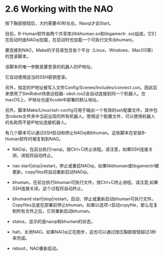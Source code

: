 # 2.6 Working with the NAO

按下胸部按钮后，大约需要40秒左右，Naoqi才会Start。

目前，B-Human软件由两个共享库(libbhuman.so和libgamectr .so)组成，它们在启动时由NAOqi加载，在启动时也加载一个可执行文件(bhuman)。

要连接到NAO，Make的子目录包含各个平台（Linux、Windows、MacOS等）的登录脚本。

该脚本的唯一参数是要登录的机器人的IP地址。

它自动使用适当的SSH密钥登录。

另外，指定的IP地址被写入文件Config/Scenes/Includes/connect.con。因此后来使用了SimRobot场景远程器- obot.ros2会自动连接到同一个机器人。在macOS上，IP地址也是Xcode中部署的默认地址。

另外，脚本Make/Linux/ssh-config可用于输出一个有效的ssh配置文件，其中包含robots文件夹中当前出现的所有机器人。使用这个配置文件，可以使用机器人的名称而不是IP地址连接机器人。

有几个脚本可以通过SSH启动和停止NAOqi和bhuman。这些脚本在安装B-Human软件时被复制到NAO。

+ NAOqi，在前台执行naoqi。按Ctrl+C终止进程。请注意，如果SSH连接关闭，进程将自动终止。

+ nao start|stop|restart，停止或重启NAOqi。如果libbhuman或libgamectrl被更新，copyfiles将自动重新启动NAOqi。

+ bhuman，在前台执行bhuman可执行文件。按Ctrl+C终止进程。请注意,如果SSH连接关闭，这个过程将自动终止。

+ bhumand start|stop|restart，启动、停止或重新启动bhuman可执行文件。Copyfiles总是在部署前停止bhuman。如果以选项-r启动copyfile，那么在复制所有文件之后，它将重新启动bhuman。

+ status，显示的是naoqi和bhuman的状态。

+ halt，关闭NAO。如果NAOqi正在跑步，这也可以通过按压胸部按钮超过3秒来完成。

+ reboot，NAO重新启动。